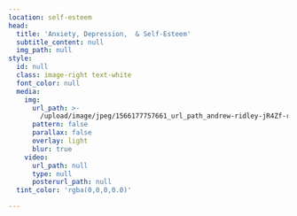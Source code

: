 ```yaml
---
location: self-esteem
head:
  title: 'Anxiety, Depression,  & Self-Esteem'
  subtitle_content: null
  img_path: null
style:
  id: null
  class: image-right text-white
  font_color: null
  media:
    img:
      url_path: >-
        /upload/image/jpeg/1566177757661_url_path_andrew-ridley-jR4Zf-riEjI-unsplash.jpg
      pattern: false
      parallax: false
      overlay: light
      blur: true
    video:
      url_path: null
      type: null
      posterurl_path: null
  tint_color: 'rgba(0,0,0,0.0)'

---
```






